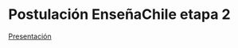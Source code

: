 # Postulación EnseñaChile etapa 2

[Presentación](https://franciscomeneses.github.io/postulacionechile/Presentacion.html)

